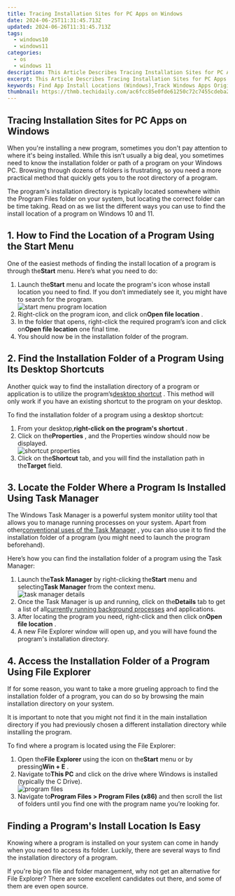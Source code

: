 ```yaml
---
title: Tracing Installation Sites for PC Apps on Windows
date: 2024-06-25T11:31:45.713Z
updated: 2024-06-26T11:31:45.713Z
tags:
  - windows10
  - windows11
categories:
  - os
  - windows 11
description: This Article Describes Tracing Installation Sites for PC Apps on Windows
excerpt: This Article Describes Tracing Installation Sites for PC Apps on Windows
keywords: Find App Install Locations (Windows),Track Windows Apps Origin,Uncover Windows Application Placement,Identify PC Apps Download Spots,Discover App Installed Paths,Pinpoint Downloaded Program Files,Map PC App Installation Points
thumbnail: https://thmb.techidaily.com/ac6fcc85e0fde61250c72c7455cdeba283035fd7fed1fa3496121c2d71b4b3d4.jpg
---
```


## Tracing Installation Sites for PC Apps on Windows

 When you're installing a new program, sometimes you don't pay attention to where it's being installed. While this isn’t usually a big deal, you sometimes need to know the installation folder or path of a program on your Windows PC. Browsing through dozens of folders is frustrating, so you need a more practical method that quickly gets you to the root directory of a program.

 The program's installation directory is typically located somewhere within the Program Files folder on your system, but locating the correct folder can be time taking. Read on as we list the different ways you can use to find the install location of a program on Windows 10 and 11.

## 1\. How to Find the Location of a Program Using the Start Menu

 One of the easiest methods of finding the install location of a program is through the**Start** menu. Here’s what you need to do:

1. Launch the**Start** menu and locate the program's icon whose install location you need to find. If you don’t immediately see it, you might have to search for the program.  
![start menu program location](https://static1.makeuseofimages.com/wordpress/wp-content/uploads/2022/01/start-menu-file-location.jpg)
2. Right-click on the program icon, and click on**Open file location** .
3. In the folder that opens, right-click the required program’s icon and click on**Open file location** one final time.
4. You should now be in the installation folder of the program.

## 2\. Find the Installation Folder of a Program Using Its Desktop Shortcuts

 Another quick way to find the installation directory of a program or application is to utilize the program’s[desktop shortcut](https://www.makeuseof.com/what-is-desktop-shortcut-how-work/) . This method will only work if you have an existing shortcut to the program on your desktop.

 To find the installation folder of a program using a desktop shortcut:

1. From your desktop,**right-click on the program's shortcut** .
2. Click on the**Properties** , and the Properties window should now be displayed.  
![shortcut properties](https://static1.makeuseofimages.com/wordpress/wp-content/uploads/2022/01/shortcut-target.jpg)
3. Click on the**Shortcut** tab, and you will find the installation path in the**Target** field.

## 3\. Locate the Folder Where a Program Is Installed Using Task Manager

 The Windows Task Manager is a powerful system monitor utility tool that allows you to manage running processes on your system. Apart from other[conventional uses of the Task Manager](https://www.makeuseof.com/how-to-use-windows-task-manager/) , you can also use it to find the installation folder of a program (you might need to launch the program beforehand).

 Here’s how you can find the installation folder of a program using the Task Manager:

1. Launch the**Task Manager** by right-clicking the**Start** menu and selecting**Task Manager** from the context menu.  
![task manager details](https://static1.makeuseofimages.com/wordpress/wp-content/uploads/2022/01/task-manager-details.jpg)
2. Once the Task Manager is up and running, click on the**Details** tab to get a list of all[currently running background processes](https://www.makeuseof.com/windows-pc-too-many-background-processes/) and applications.
3. After locating the program you need, right-click and then click on**Open file location** .
4. A new File Explorer window will open up, and you will have found the program's installation directory.

## 4\. Access the Installation Folder of a Program Using File Explorer

 If for some reason, you want to take a more grueling approach to find the installation folder of a program, you can do so by browsing the main installation directory on your system.

 It is important to note that you might not find it in the main installation directory if you had previously chosen a different installation directory while installing the program.

To find where a program is located using the File Explorer:

1. Open the**File Explorer** using the icon on the**Start** menu or by pressing**Win + E** .
2. Navigate to**This PC** and click on the drive where Windows is installed (typically the C Drive).  
![program files](https://static1.makeuseofimages.com/wordpress/wp-content/uploads/2022/01/program-files-explorer.jpg)
3. Navigate to**Program Files > Program Files (x86)** and then scroll the list of folders until you find one with the program name you’re looking for.

## Finding a Program's Install Location Is Easy

 Knowing where a program is installed on your system can come in handy when you need to access its folder. Luckily, there are several ways to find the installation directory of a program.

 If you're big on file and folder management, why not get an alternative for File Explorer? There are some excellent candidates out there, and some of them are even open source.


<ins class="adsbygoogle"
     style="display:block"
     data-ad-format="autorelaxed"
     data-ad-client="ca-pub-7571918770474297"
     data-ad-slot="1223367746"></ins>



<ins class="adsbygoogle"
     style="display:block"
     data-ad-client="ca-pub-7571918770474297"
     data-ad-slot="8358498916"
     data-ad-format="auto"
     data-full-width-responsive="true"></ins>


